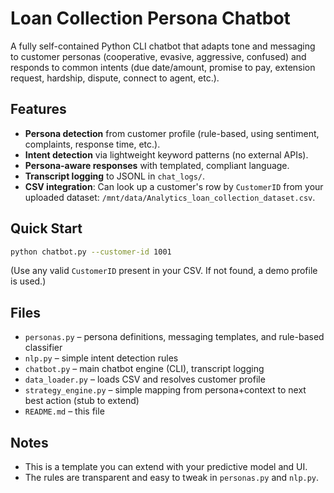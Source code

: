 # Loan Collection Persona Chatbot

A fully self-contained Python CLI chatbot that adapts tone and messaging to customer personas
(cooperative, evasive, aggressive, confused) and responds to common intents (due date/amount,
promise to pay, extension request, hardship, dispute, connect to agent, etc.).

## Features
- **Persona detection** from customer profile (rule-based, using sentiment, complaints, response time, etc.).
- **Intent detection** via lightweight keyword patterns (no external APIs).
- **Persona-aware responses** with templated, compliant language.
- **Transcript logging** to JSONL in `chat_logs/`.
- **CSV integration**: Can look up a customer's row by `CustomerID` from your uploaded dataset:
  `/mnt/data/Analytics_loan_collection_dataset.csv`.

## Quick Start
```bash
python chatbot.py --customer-id 1001
```
(Use any valid `CustomerID` present in your CSV. If not found, a demo profile is used.)

## Files
- `personas.py` – persona definitions, messaging templates, and rule-based classifier
- `nlp.py` – simple intent detection rules
- `chatbot.py` – main chatbot engine (CLI), transcript logging
- `data_loader.py` – loads CSV and resolves customer profile
- `strategy_engine.py` – simple mapping from persona+context to next best action (stub to extend)
- `README.md` – this file

## Notes
- This is a template you can extend with your predictive model and UI.
- The rules are transparent and easy to tweak in `personas.py` and `nlp.py`.
